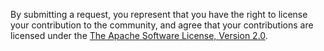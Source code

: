 By submitting a request, you represent that you have the right to license
your contribution to the community, and agree that your contributions are
licensed under the [The Apache Software License, Version 2.0](LICENSE).
